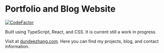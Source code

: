 # Portfolio and Blog Website
[![CodeFactor](https://www.codefactor.io/repository/github/dundeezhang/dundeezhang.github.io/badge)](https://www.codefactor.io/repository/github/dundeezhang/dundeezhang.github.io)

Built using TypeScript, React, and CSS. It is current still a work in progress.

Visit at [dundeezhang.com](http://dundeezhang.com). Here you can find my projects, blog, and contact information. 
